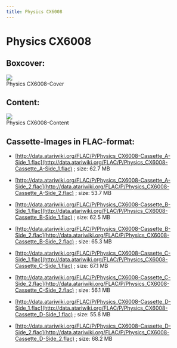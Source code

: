 ```yaml
---
title: Physics CX6008
---
```

# Physics CX6008  
## Boxcover:  
![](attachments/Physics+CX6008-Cover.jpg)  
Physics CX6008-Cover  
  
  
## Content:  
![](attachments/Physics+CX6008.jpg)  
Physics CX6008-Content  
  
  
## Cassette-Images in FLAC-format:  
- [http://data.atariwiki.org/FLAC/P/Physics_CX6008-Cassette_A-Side_1.flac](http://data.atariwiki.org/FLAC/P/Physics_CX6008-Cassette_A-Side_1.flac) ; size: 62.7 MB  
  
- [http://data.atariwiki.org/FLAC/P/Physics_CX6008-Cassette_A-Side_2.flac](http://data.atariwiki.org/FLAC/P/Physics_CX6008-Cassette_A-Side_2.flac) ; size: 53.7 MB  
  
- [http://data.atariwiki.org/FLAC/P/Physics_CX6008-Cassette_B-Side_1.flac](http://data.atariwiki.org/FLAC/P/Physics_CX6008-Cassette_B-Side_1.flac) ; size: 62.5 MB  
  
- [http://data.atariwiki.org/FLAC/P/Physics_CX6008-Cassette_B-Side_2.flac](http://data.atariwiki.org/FLAC/P/Physics_CX6008-Cassette_B-Side_2.flac) ; size: 65.3 MB  
  
- [http://data.atariwiki.org/FLAC/P/Physics_CX6008-Cassette_C-Side_1.flac](http://data.atariwiki.org/FLAC/P/Physics_CX6008-Cassette_C-Side_1.flac) ; size: 67.1 MB  
  
- [http://data.atariwiki.org/FLAC/P/Physics_CX6008-Cassette_C-Side_2.flac](http://data.atariwiki.org/FLAC/P/Physics_CX6008-Cassette_C-Side_2.flac) ; size: 56.1 MB  
  
- [http://data.atariwiki.org/FLAC/P/Physics_CX6008-Cassette_D-Side_1.flac](http://data.atariwiki.org/FLAC/P/Physics_CX6008-Cassette_D-Side_1.flac) ; size: 55.8 MB  
  
- [http://data.atariwiki.org/FLAC/P/Physics_CX6008-Cassette_D-Side_2.flac](http://data.atariwiki.org/FLAC/P/Physics_CX6008-Cassette_D-Side_2.flac) ; size: 68.2 MB  
  
